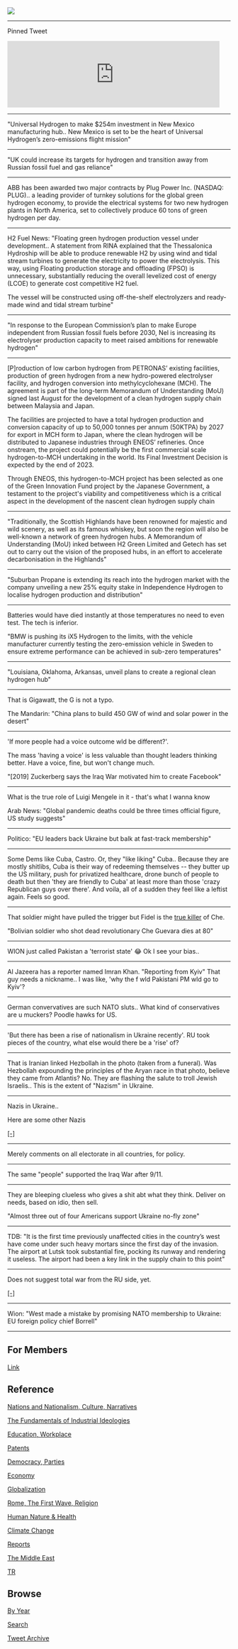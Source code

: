 <img src="https://drive.google.com/uc?export=view&id=1B2wf9R7AMH1d7Vw6e2mucLbIQ5NSjir7"/>

---

Pinned Tweet

<iframe width="95%" src="https://www.youtube.com/embed/2dgzKW8EKMc" title="YouTube video player" frameborder="0" allow="accelerometer; autoplay; clipboard-write; encrypted-media; gyroscope; picture-in-picture" allowfullscreen></iframe>

---

"Universal Hydrogen to make $254m investment in New Mexico
manufacturing hub.. New Mexico is set to be the heart of Universal
Hydrogen’s zero-emissions flight mission"

---

"UK could increase its targets for hydrogen and transition away from
Russian fossil fuel and gas reliance"

---

ABB has been awarded two major contracts by Plug Power Inc. (NASDAQ:
PLUG).. a leading provider of turnkey solutions for the global green
hydrogen economy, to provide the electrical systems for two new
hydrogen plants in North America, set to collectively produce 60 tons
of green hydrogen per day. 

---

H2 Fuel News: "Floating green hydrogen production vessel under
development.. A statement from RINA explained that the Thessalonica
Hydroship will be able to produce renewable H2 by using wind and tidal
stream turbines to generate the electricity to power the
electrolysis. This way, using Floating production storage and
offloading (FPSO) is unnecessary, substantially reducing the overall
levelized cost of energy (LCOE) to generate cost competitive H2 fuel.

The vessel will be constructed using off-the-shelf electrolyzers and
ready-made wind and tidal stream turbine"

---

"In response to the European Commission’s plan to make Europe
independent from Russian fossil fuels before 2030, Nel is increasing
its electrolyser production capacity to meet raised ambitions for
renewable hydrogen"

---

[P]roduction of low carbon hydrogen from PETRONAS’ existing
facilities, production of green hydrogen from a new hydro-powered
electrolyser facility, and hydrogen conversion into methylcyclohexane
(MCH). The agreement is part of the long-term Memorandum of
Understanding (MoU) signed last August for the development of a clean
hydrogen supply chain between Malaysia and Japan.

The facilities are projected to have a total hydrogen production and
conversion capacity of up to 50,000 tonnes per annum (50KTPA) by 2027
for export in MCH form to Japan, where the clean hydrogen will be
distributed to Japanese industries through ENEOS’ refineries. Once
onstream, the project could potentially be the first commercial scale
hydrogen-to-MCH undertaking in the world. Its Final Investment
Decision is expected by the end of 2023.

Through ENEOS, this hydrogen-to-MCH project has been selected as one
of the Green Innovation Fund project by the Japanese Government, a
testament to the project's viability and competitiveness which is a
critical aspect in the development of the nascent clean hydrogen
supply chain

---

"Traditionally, the Scottish Highlands have been renowned for majestic
and wild scenery, as well as its famous whiskey, but soon the region
will also be well-known a network of green hydrogen hubs. A Memorandum
of Understanding (MoU) inked between H2 Green Limited and Getech has
set out to carry out the vision of the proposed hubs, in an effort to
accelerate decarbonisation in the Highlands"

---

"Suburban Propane is extending its reach into the hydrogen market with
the company unveiling a new 25% equity stake in Independence Hydrogen
to localise hydrogen production and distribution"

---

Batteries would have died instantly at those temperatures no need
to even test. The tech is inferior.

"BMW is pushing its iX5 Hydrogen to the limits, with the vehicle
manufacturer currently testing the zero-emission vehicle in Sweden to
ensure extreme performance can be achieved in sub-zero temperatures"

---

"Louisiana, Oklahoma, Arkansas, unveil plans to create a regional clean
hydrogen hub"

---

That is Gigawatt, the G is not a typo.

The Mandarin: "China plans to build 450 GW of wind and solar power in the desert"

---

'If more people had a voice outcome wld be different?'.

The mass 'having a voice' is less valuable than thought leaders
thinking better. Have a voice, fine, but won't change much.

"[2019] Zuckerberg says the Iraq War motivated him to create Facebook"

---

What is the true role of Luigi Mengele in it - that's what I wanna know

Arab News: "Global pandemic deaths could be three times official
figure, US study suggests"

---

Politico: "EU leaders back Ukraine but balk at fast-track membership"

---

Some Dems like Cuba, Castro. Or, they "like liking" Cuba.. Because
they are mostly shitlibs, Cuba is their way of redeeming themselves --
they butter up the US military, push for privatized healthcare, drone
bunch of people to death but then 'they are friendly to Cuba' at least
more than those 'crazy Republican guys over there'. And voila, all of
a sudden they feel like a leftist again. Feels so good. 

---

That soldier might have pulled the trigger but Fidel is the
[true killer](2015/04/dictators-handbook-mesquita.md#fidelche)
of Che.

"Bolivian soldier who shot dead revolutionary Che Guevara dies at 80"

---

WION just called Pakistan a 'terrorist state' 😂 Ok I see your bias..

---

Al Jazeera has a reporter named Imran Khan. "Reporting from Kyiv" That
guy needs a nickname.. I was like, 'why the f wld Pakistani PM wld go
to Kyiv'?

---

German convervatives are such NATO sluts.. What kind of conservatives
are u muckers? Poodle hawks for US.

---

'But there has been a rise of nationalism in Ukraine recently'.  RU
took pieces of the country, what else would there be a 'rise' of?

---

That is Iranian linked Hezbollah in the photo (taken from a
funeral). Was Hezbollah expounding the principles of the Aryan race in
that photo, believe they came from Atlantis?  No. They are flashing
the salute to troll Jewish Israelis.. This is the extent of "Nazism"
in Ukraine.

---

Nazis in Ukraine..

Here are some other Nazis

[[-]](https://pbs.twimg.com/media/FNjIZsDVIA8Mhta?format=jpg&name=small)

---

Merely comments on all electorate in all countries, for policy. 

---

The same "people" supported the Iraq War after 9/11.

---

They are bleeping clueless who gives a shit abt what they think.
Deliver on needs, based on idio, then sell.

"Almost three out of four Americans support Ukraine no-fly zone"

---

TDB: "It is the first time previously unaffected cities in the
country’s west have come under such heavy mortars since the first day
of the invasion. The airport at Lutsk took substantial fire, pocking
its runway and rendering it useless. The airport had been a key link
in the supply chain to this point"

---

Does not suggest total war from the RU side, yet.

[[-]](https://www.understandingwar.org/backgrounder/russian-offensive-campaign-assessment-march-10)

---

Wion: "West made a mistake by promising NATO membership to Ukraine: EU
foreign policy chief Borrell"

---

## For Members

[Link](https://thirdwave-members.herokuapp.com)

## Reference

[Nations and Nationalism, Culture, Narratives](/2013/02/nations-and-nationalism.md)

[The Fundamentals of Industrial Ideologies](/2011/04/fundamentals-of-industrial-ideologies.md)

[Education, Workplace](2017/09/education-workplace.md)

[Patents](/2018/09/patents.md)

[Democracy, Parties](/2016/11/democracy.md)

[Economy](/2018/05/economy.md)

[Globalization](/2018/09/globalization.md)

[Rome, The First Wave, Religion](/2017/12/rome.md)

[Human Nature & Health](/2020/07/human-nature.md)

[Climate Change](/2018/12/climate.md)

[Reports](/2019/05/reports.md)

[The Middle East](/2019/07/middleeast.md)

[TR](../tr)

## Browse

[By Year](years.md)

[Search](search.html)

[Tweet Archive](/tweets/README.md)


